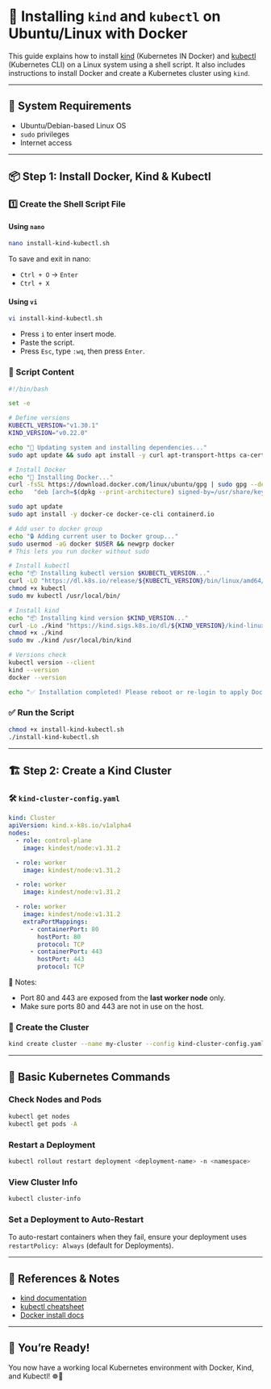# 🚀 Installing `kind` and `kubectl` on Ubuntu/Linux with Docker

This guide explains how to install [kind](https://kind.sigs.k8s.io/) (Kubernetes IN Docker) and [kubectl](https://kubernetes.io/docs/tasks/tools/) (Kubernetes CLI) on a Linux system using a shell script. It also includes instructions to install Docker and create a Kubernetes cluster using `kind`.

---

## 🧰 System Requirements

- Ubuntu/Debian-based Linux OS
- `sudo` privileges
- Internet access

---

## 📦 Step 1: Install Docker, Kind & Kubectl

### 1️⃣ Create the Shell Script File

#### Using `nano`

```bash
nano install-kind-kubectl.sh
```

To save and exit in nano:
- `Ctrl + O` → `Enter`
- `Ctrl + X`

#### Using `vi`

```bash
vi install-kind-kubectl.sh
```

- Press `i` to enter insert mode.
- Paste the script.
- Press `Esc`, type `:wq`, then press `Enter`.

### 📄 Script Content

```bash
#!/bin/bash

set -e

# Define versions
KUBECTL_VERSION="v1.30.1"
KIND_VERSION="v0.22.0"

echo "🔧 Updating system and installing dependencies..."
sudo apt update && sudo apt install -y curl apt-transport-https ca-certificates gnupg lsb-release

# Install Docker
echo "🐳 Installing Docker..."
curl -fsSL https://download.docker.com/linux/ubuntu/gpg | sudo gpg --dearmor -o /usr/share/keyrings/docker-archive-keyring.gpg
echo   "deb [arch=$(dpkg --print-architecture) signed-by=/usr/share/keyrings/docker-archive-keyring.gpg] https://download.docker.com/linux/ubuntu   $(lsb_release -cs) stable" | sudo tee /etc/apt/sources.list.d/docker.list > /dev/null

sudo apt update
sudo apt install -y docker-ce docker-ce-cli containerd.io

# Add user to docker group
echo "🔒 Adding current user to Docker group..."
sudo usermod -aG docker $USER && newgrp docker
# This lets you run docker without sudo

# Install kubectl
echo "📦 Installing kubectl version $KUBECTL_VERSION..."
curl -LO "https://dl.k8s.io/release/${KUBECTL_VERSION}/bin/linux/amd64/kubectl"
chmod +x kubectl
sudo mv kubectl /usr/local/bin/

# Install kind
echo "📦 Installing kind version $KIND_VERSION..."
curl -Lo ./kind "https://kind.sigs.k8s.io/dl/${KIND_VERSION}/kind-linux-amd64"
chmod +x ./kind
sudo mv ./kind /usr/local/bin/kind

# Versions check
kubectl version --client
kind --version
docker --version

echo "✅ Installation completed! Please reboot or re-login to apply Docker group changes."
```

### ✅ Run the Script

```bash
chmod +x install-kind-kubectl.sh
./install-kind-kubectl.sh
```

---

## 🏗️ Step 2: Create a Kind Cluster

### 🛠️ `kind-cluster-config.yaml`

```yaml
kind: Cluster
apiVersion: kind.x-k8s.io/v1alpha4
nodes:
  - role: control-plane
    image: kindest/node:v1.31.2

  - role: worker
    image: kindest/node:v1.31.2

  - role: worker
    image: kindest/node:v1.31.2

  - role: worker
    image: kindest/node:v1.31.2
    extraPortMappings:
      - containerPort: 80
        hostPort: 80
        protocol: TCP
      - containerPort: 443
        hostPort: 443
        protocol: TCP
```

📌 Notes:
- Port 80 and 443 are exposed from the **last worker node** only.
- Make sure ports 80 and 443 are not in use on the host.

### 🚀 Create the Cluster

```bash
kind create cluster --name my-cluster --config kind-cluster-config.yaml
```

---

## 🧪 Basic Kubernetes Commands

### Check Nodes and Pods

```bash
kubectl get nodes
kubectl get pods -A
```

### Restart a Deployment

```bash
kubectl rollout restart deployment <deployment-name> -n <namespace>
```

### View Cluster Info

```bash
kubectl cluster-info
```

### Set a Deployment to Auto-Restart

To auto-restart containers when they fail, ensure your deployment uses `restartPolicy: Always` (default for Deployments).

---

## 📎 References & Notes

- [kind documentation](https://kind.sigs.k8s.io/docs/)
- [kubectl cheatsheet](https://kubernetes.io/docs/reference/kubectl/cheatsheet/)
- [Docker install docs](https://docs.docker.com/engine/install/ubuntu/)

---

## 🐳 You’re Ready!

You now have a working local Kubernetes environment with Docker, Kind, and Kubectl! ☸️🚀